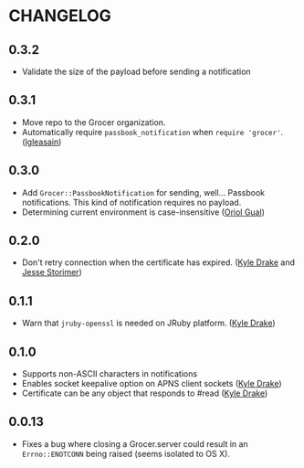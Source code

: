 # CHANGELOG

## 0.3.2

* Validate the size of the payload before sending a notification

## 0.3.1

* Move repo to the Grocer organization.
* Automatically require `passbook_notification` when `require 'grocer'`.
  ([lgleasain](https://github.com/lgleasain))

## 0.3.0

* Add `Grocer::PassbookNotification` for sending, well... Passbook
  notifications. This kind of notification requires no payload.
* Determining current environment is case-insensitive ([Oriol
  Gual](https://github.com/oriolgual))

## 0.2.0

* Don't retry connection when the certificate has expired. ([Kyle
  Drake](https://github.com/kyledrake) and [Jesse
  Storimer](https://github.com/jstorimer))

## 0.1.1

* Warn that `jruby-openssl` is needed on JRuby platform. ([Kyle
  Drake](https://github.com/kyledrake))

## 0.1.0

* Supports non-ASCII characters in notifications
* Enables socket keepalive option on APNS client sockets ([Kyle
  Drake](https://github.com/kyledrake))
* Certificate can be any object that responds to #read ([Kyle
  Drake](https://github.com/kyledrake))

## 0.0.13

* Fixes a bug where closing a Grocer.server could result in an
  `Errno::ENOTCONN` being raised (seems isolated to OS X).
